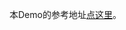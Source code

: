 本Demo的参考地址[点这里][1]。

[1]: https://github.com/benneq/spring-boot-javafx-sample.git "Spring Boot + JavaFX Sample Application"
